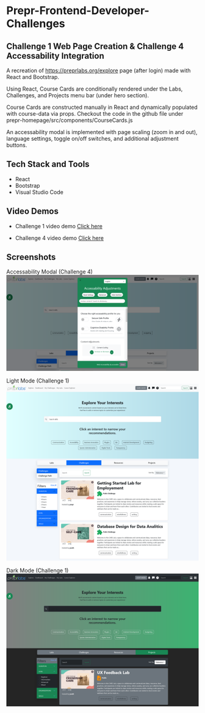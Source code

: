 # Prepr-Frontend-Developer-Challenges 
## Challenge 1 Web Page Creation & Challenge 4 Accessability Integration 
A recreation of https://preprlabs.org/explore page (after login) made with React and Bootstrap.

Using React, Course Cards are conditionally rendered under the Labs, Challenges, and Projects menu bar (under hero section).

Course Cards are constructed manually in React and dynamically populated with course-data via props. Checkout the code in the github file under prepr-homepage/src/components/CourseCards.js

An accessability modal is implemented with page scaling (zoom in and out), language settings, toggle on/off switches, and additional adjustment buttons.

## Tech Stack and Tools
- React
- Bootstrap
- Visual Studio Code

## Video Demos
- Challenge 1 video demo <a href='https://drive.google.com/file/d/1c1r2GgEg3xMDcZosnn20JtS8ItAn69Zw/view?usp=sharing' target='_blank'>Click here</a> 
  
- Challenge 4 video demo <a href='https://drive.google.com/file/d/1ClQnMI28slEyjFWBc2ygDAmYv7td1qTn/view' target='_blank'>Click here</a> 

## Screenshots
Accessability Modal (Challenge 4)
![Accessability Modal](images/explorePageModal.png "Accessability Modal")

Light Mode (Challenge 1)
![Light Mode](images/explorePageLightMode.png "Light Mode")

Dark Mode (Challenge 1)
![Dark Mode](images/explorePageDarkMode.png "Dark Mode")